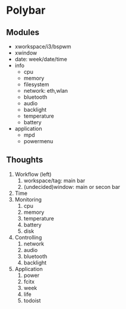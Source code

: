 # Polybar

## Modules

- xworkspace/i3/bspwm
- xwindow
- date: week/date/time
- info
    - cpu
    - memory
    - filesystem
    - network: eth,wlan
    - bluetooth
    - audio
    - backlight
    - temperature
    - battery
- application
    - mpd
    - powermenu

## Thoughts

1. Workflow (left)
    1. workspace/tag: main bar
    2. (undecided)window: main or secon bar
2. Time
3. Monitoring
    1. cpu 
    2. memory
    3. temperature
    4. battery
    5. disk
4. Controlling 
    1. network
    2. audio
    3. bluetooth
    4. backlight
5. Application
    1. power
    2. fcitx
    3. week
    4. life
    5. todoist
